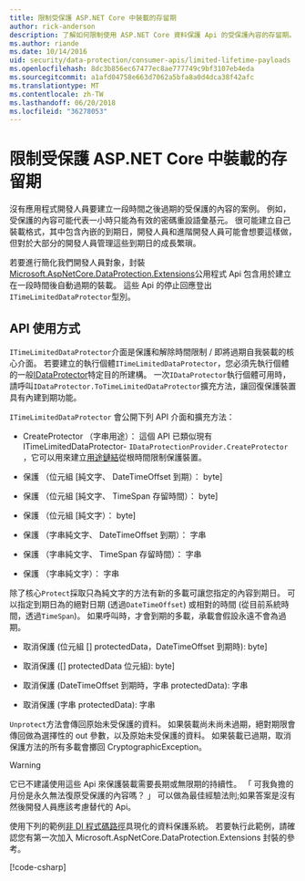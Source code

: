 ```yaml
---
title: 限制受保護 ASP.NET Core 中裝載的存留期
author: rick-anderson
description: 了解如何限制使用 ASP.NET Core 資料保護 Api 的受保護內容的存留期。
ms.author: riande
ms.date: 10/14/2016
uid: security/data-protection/consumer-apis/limited-lifetime-payloads
ms.openlocfilehash: 8dc3b856ec67477ec8ae777749c9bf3107eb4eda
ms.sourcegitcommit: a1afd04758e663d7062a5bfa8a0d4dca38f42afc
ms.translationtype: MT
ms.contentlocale: zh-TW
ms.lasthandoff: 06/20/2018
ms.locfileid: "36278053"
---
```

# <a name="limit-the-lifetime-of-protected-payloads-in-aspnet-core"></a>限制受保護 ASP.NET Core 中裝載的存留期

沒有應用程式開發人員要建立一段時間之後過期的受保護的內容的案例。 例如，受保護的內容可能代表一小時只能為有效的密碼重設語彙基元。 很可能建立自己裝載格式，其中包含內嵌的到期日，開發人員和進階開發人員可能會想要這樣做，但對於大部分的開發人員管理這些到期日的成長繁瑣。

若要進行簡化我們開發人員對象，封裝[Microsoft.AspNetCore.DataProtection.Extensions](https://www.nuget.org/packages/Microsoft.AspNetCore.DataProtection.Extensions/)公用程式 Api 包含用於建立在一段時間後自動過期的裝載。 這些 Api 的停止回應登出`ITimeLimitedDataProtector`型別。

## <a name="api-usage"></a>API 使用方式

`ITimeLimitedDataProtector`介面是保護和解除時間限制 / 即將過期自我裝載的核心介面。 若要建立的執行個體`ITimeLimitedDataProtector`，您必須先執行個體的一般[IDataProtector](xref:security/data-protection/consumer-apis/overview)特定目的所建構。 一次`IDataProtector`執行個體可用時，請呼叫`IDataProtector.ToTimeLimitedDataProtector`擴充方法，讓回復保護裝置具有內建到期功能。

`ITimeLimitedDataProtector` 會公開下列 API 介面和擴充方法：

* CreateProtector （字串用途）： 這個 API 已類似現有 ITimeLimitedDataProtector- `IDataProtectionProvider.CreateProtector` ，它可以用來建立[用途鏈結](xref:security/data-protection/consumer-apis/purpose-strings)從根時間限制保護裝置。

* 保護 （位元組 [純文字、 DateTimeOffset 到期）： byte]

* 保護 （位元組 [純文字、 TimeSpan 存留時間）： byte]

* 保護 （位元組 [純文字）： byte]

* 保護 （字串純文字、 DateTimeOffset 到期）： 字串

* 保護 （字串純文字、 TimeSpan 存留時間）： 字串

* 保護 （字串純文字）： 字串

除了核心`Protect`採取只為純文字的方法有新的多載可讓您指定的內容到期日。 可以指定到期日為的絕對日期 (透過`DateTimeOffset`) 或相對的時間 (從目前系統時間，透過`TimeSpan`)。 如果呼叫時，才會到期的多載，承載會假設永遠不會為過期。

* 取消保護 (位元組 [] protectedData，DateTimeOffset 到期時): byte]

* 取消保護 ([] protectedData 位元組): byte]

* 取消保護 (DateTimeOffset 到期時，字串 protectedData): 字串

* 取消保護 (字串 protectedData): 字串

`Unprotect`方法會傳回原始未受保護的資料。 如果裝載尚未尚未過期，絕對期限會傳回做為選擇性的 out 參數，以及原始未受保護的資料。 如果裝載已過期，取消保護方法的所有多載會擲回 CryptographicException。

>[!WARNING]
> 它已不建議使用這些 Api 來保護裝載需要長期或無限期的持續性。 「 可我負擔的月份是永久無法復原受保護的內容嗎？ 」 可以做為最佳經驗法則;如果答案是沒有然後開發人員應該考慮替代的 Api。

使用下列的範例[非 DI 程式碼路徑](xref:security/data-protection/configuration/non-di-scenarios)具現化的資料保護系統。 若要執行此範例，請確認您有第一次加入 Microsoft.AspNetCore.DataProtection.Extensions 封裝的參考。

[!code-csharp[](limited-lifetime-payloads/samples/limitedlifetimepayloads.cs)]
